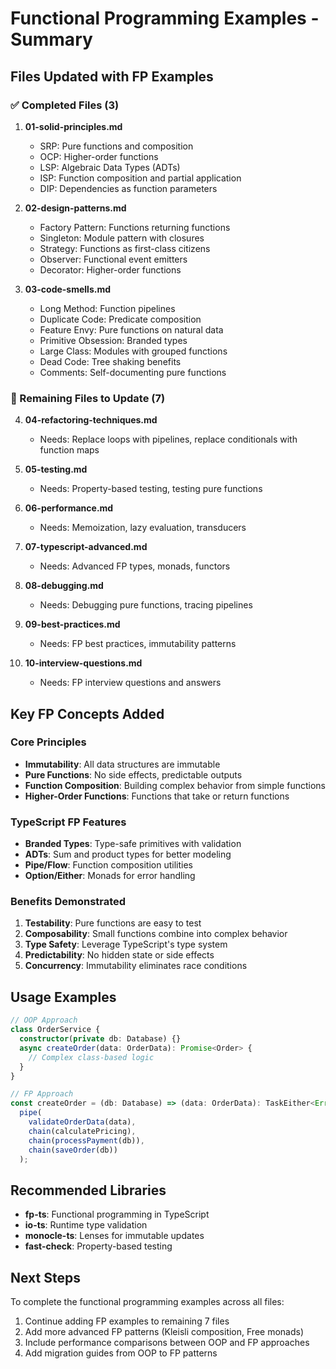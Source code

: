 # Functional Programming Examples - Summary

## Files Updated with FP Examples

### ✅ Completed Files (3)

1. **01-solid-principles.md**
   - SRP: Pure functions and composition
   - OCP: Higher-order functions
   - LSP: Algebraic Data Types (ADTs)
   - ISP: Function composition and partial application
   - DIP: Dependencies as function parameters

2. **02-design-patterns.md**
   - Factory Pattern: Functions returning functions
   - Singleton: Module pattern with closures
   - Strategy: Functions as first-class citizens
   - Observer: Functional event emitters
   - Decorator: Higher-order functions

3. **03-code-smells.md**
   - Long Method: Function pipelines
   - Duplicate Code: Predicate composition
   - Feature Envy: Pure functions on natural data
   - Primitive Obsession: Branded types
   - Large Class: Modules with grouped functions
   - Dead Code: Tree shaking benefits
   - Comments: Self-documenting pure functions

### 📝 Remaining Files to Update (7)

4. **04-refactoring-techniques.md**
   - Needs: Replace loops with pipelines, replace conditionals with function maps

5. **05-testing.md**
   - Needs: Property-based testing, testing pure functions

6. **06-performance.md**
   - Needs: Memoization, lazy evaluation, transducers

7. **07-typescript-advanced.md**
   - Needs: Advanced FP types, monads, functors

8. **08-debugging.md**
   - Needs: Debugging pure functions, tracing pipelines

9. **09-best-practices.md**
   - Needs: FP best practices, immutability patterns

10. **10-interview-questions.md**
    - Needs: FP interview questions and answers

## Key FP Concepts Added

### Core Principles
- **Immutability**: All data structures are immutable
- **Pure Functions**: No side effects, predictable outputs
- **Function Composition**: Building complex behavior from simple functions
- **Higher-Order Functions**: Functions that take or return functions

### TypeScript FP Features
- **Branded Types**: Type-safe primitives with validation
- **ADTs**: Sum and product types for better modeling
- **Pipe/Flow**: Function composition utilities
- **Option/Either**: Monads for error handling

### Benefits Demonstrated
1. **Testability**: Pure functions are easy to test
2. **Composability**: Small functions combine into complex behavior
3. **Type Safety**: Leverage TypeScript's type system
4. **Predictability**: No hidden state or side effects
5. **Concurrency**: Immutability eliminates race conditions

## Usage Examples

```typescript
// OOP Approach
class OrderService {
  constructor(private db: Database) {}
  async createOrder(data: OrderData): Promise<Order> {
    // Complex class-based logic
  }
}

// FP Approach
const createOrder = (db: Database) => (data: OrderData): TaskEither<Error, Order> =>
  pipe(
    validateOrderData(data),
    chain(calculatePricing),
    chain(processPayment(db)),
    chain(saveOrder(db))
  );
```

## Recommended Libraries

- **fp-ts**: Functional programming in TypeScript
- **io-ts**: Runtime type validation
- **monocle-ts**: Lenses for immutable updates
- **fast-check**: Property-based testing

## Next Steps

To complete the functional programming examples across all files:

1. Continue adding FP examples to remaining 7 files
2. Add more advanced FP patterns (Kleisli composition, Free monads)
3. Include performance comparisons between OOP and FP approaches
4. Add migration guides from OOP to FP patterns